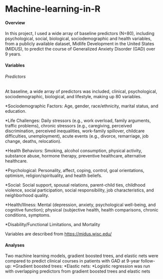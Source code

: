 # Machine-learning-in-R
#### **Overview**
In this project, I used a wide array of baseline predictors (N=80), including psychological, social, biological, sociodemographic and health variables, from a publicly available dataset, Midlife Development in the United States (MIDUS), to predict the course of Generalized Anxiety Disorder (GAD) over 9 years.

#### Variables 
###### Predictors 
At baseline, a wide array of predictors was included, clinical, psychological, sociodemographic, biological, and lifestyle, making up 80 variables.  

*Sociodemographic Factors: Age, gender, race/ethnicity, marital status, and education.

*Life Challenges: Daily stressors (e.g., work overload, family arguments, traffic problems), chronic stressors (e.g., caregiving, perceived discrimination, perceived inequalities,  work-family spillover, childcare difficulties, unemployment), acute events (e.g., divorce, remarriage, job change, deaths, relocation).

*Health Behaviors: Smoking, alcohol consumption, physical activity, substance abuse, hormone therapy, preventive healthcare, alternative healthcare.

*Psychological: Personality, affect, coping, control, goal orientations, optimism, religion/spirituality, and health beliefs.

*Social: Social support, spousal relations, parent-child ties, childhood violence, social participation, social responsibility, job characteristics, and neighborhood quality.

*Health/Illness: Mental (depression, anxiety, psychological well-being, and cognitive function); physical (subjective health, health comparisons, chronic conditions, symptoms.

*Disability/Functional Limitations, and Mortality

Variables are described from https://midus.wisc.edu/ 


#### Analyses

Two machine learning models, gradient boosted trees, and elastic nets were compared to predict clinical courses in patients with GAD at 9-year follow-up:
*Gradient boosted trees:
*Elastic nets: 
*Logistic regression was run with overlapping predictors from gradient boosted trees and elastic nets




